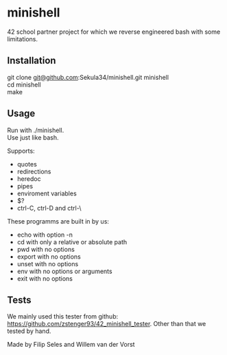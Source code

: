 # minishell

42 school partner project for which we reverse engineered bash with some limitations.

## Installation
git clone git@github.com:Sekula34/minishell.git minishell  
cd minishell  
make

## Usage
Run with ./minishell.  
Use just like bash.

Supports:
- quotes
- redirections
- heredoc
- pipes
- enviroment variables
- $?
- ctrl-C, ctrl-D and ctrl-\

These programms are built in by us:
- echo with option -n
- cd with only a relative or absolute path 
- pwd with no options
- export with no options
- unset with no options
- env with no options or arguments
- exit with no options

## Tests
We mainly used this tester from github: https://github.com/zstenger93/42_minishell_tester.
Other than that we tested by hand.


Made by Filip Seles and Willem van der Vorst

